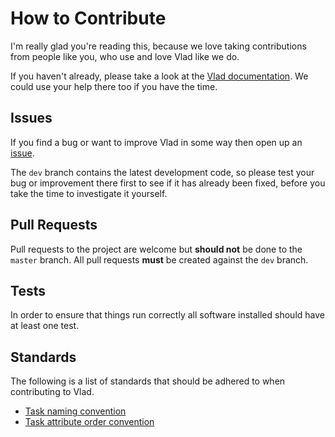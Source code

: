 How to Contribute
=================

I'm really glad you're reading this, because we love taking contributions from people like you, who use and love Vlad like we do. 

If you haven't already, please take a look at the [Vlad documentation][vlad-docs]. We could use your help there too if you have the time. 

Issues
------

If you find a bug or want to improve Vlad in some way then open up an [issue][issues].

The `dev` branch contains the latest development code, so please test your bug or improvement there first to see if it has already been fixed, before you take the time to investigate it yourself.

Pull Requests
-------------

Pull requests to the project are welcome but **should not** be done to the `master` branch. All pull requests **must** be created against the `dev` branch. 

Tests
-----

In order to ensure that things run correctly all software installed should have at least one test.

Standards
---------

The following is a list of standards that should be adhered to when contributing to Vlad.

- [Task naming convention][naming_convention]
- [Task attribute order convention][order_convention]


[vlad-docs]: http://vlad-docs.readthedocs.org/
[issues]: https://github.com/hashbangcode/vlad/issues
[naming_convention]: http://vlad-docs.readthedocs.org/en/latest/contributing/naming_convention/
[order_convention]: http://vlad-docs.readthedocs.org/en/latest/contributing/order_convention/

